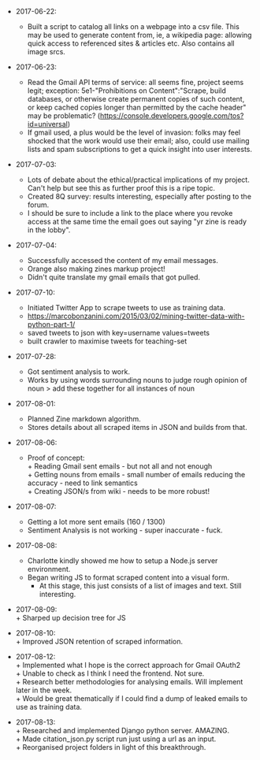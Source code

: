 + 2017-06-22:  
  + Built a script to catalog all links on a webpage into a csv file. This may be used to generate content from, ie, a wikipedia page: allowing quick access to referenced sites & articles etc. Also contains all image srcs.

+ 2017-06-23:
  + Read the Gmail API terms of service: all seems fine, project seems legit; exception: 5e1-"Prohibitions on Content":"Scrape, build databases, or otherwise create permanent copies of such content, or keep cached copies longer than permitted by the cache header" may be problematic? (https://console.developers.google.com/tos?id=universal)  
  + If gmail used, a plus would be the level of invasion: folks may feel shocked that the work would use their email; also, could use mailing lists and spam subscriptions to get a quick insight into user interests.
    
+ 2017-07-03:  
  + Lots of debate about the ethical/practical implications of my project. Can't help but see this as further proof this is a ripe topic.  
  + Created 8Q survey: results interesting, especially after posting to the forum.  
  + I should be sure to include a link to the place where you revoke access at the same time the email goes out saying "yr zine is ready in the lobby".  
    
+ 2017-07-04:  
  + Successfully accessed the content of my email messages.  
  + Orange also making zines markup project!  
  + Didn't quite translate my gmail emails that got pulled.  

+ 2017-07-10:  
  + Initiated Twitter App to scrape tweets to use as training data.  
  + https://marcobonzanini.com/2015/03/02/mining-twitter-data-with-python-part-1/  
  + saved tweets to json with key=username values=tweets  
  + built crawler to maximise tweets for teaching-set  

+ 2017-07-28:  
  + Got sentiment analysis to work.  
  + Works by using words surrounding nouns to judge rough opinion of noun > add these together for all instances of noun  

+ 2017-08-01:  
  + Planned Zine markdown algorithm.
  + Stores details about all scraped items in JSON and builds from that.

+ 2017-08-06:  
  + Proof of concept:  
            + Reading Gmail sent emails - but not all and not enough  
            + Getting nouns from emails - small number of emails reducing the accuracy - need to link semantics  
            + Creating JSON/s from wiki - needs to be more robust!  

+ 2017-08-07:  
  + Getting a lot more sent emails (160 / 1300)  
  + Sentiment Analysis is not working - super inaccurate - fuck.  

+ 2017-08-08:  
  + Charlotte kindly showed me how to setup a Node.js server environment.  
  + Began writing JS to format scraped content into a visual form.  
    + At this stage, this just consists of a list of images and text. Still interesting.  

+ 2017-08-09:  
      + Sharped up decision tree for JS  

+ 2017-08-10:  
      + Improved JSON retention of scraped information.  

+ 2017-08-12:  
      + Implemented what I hope is the correct approach for Gmail OAuth2  
            + Unable to check as I think I need the frontend. Not sure.  
      + Research better methodologies for analysing emails. Will implement later in the week.  
            + Would be great thematically if I could find a dump of leaked emails to use as training data.  

+ 2017-08-13:  
      + Researched and implemented Django python server. AMAZING.  
      + Made citation_json.py script run just using a url as an input.  
      + Reorganised project folders in light of this breakthrough.  
